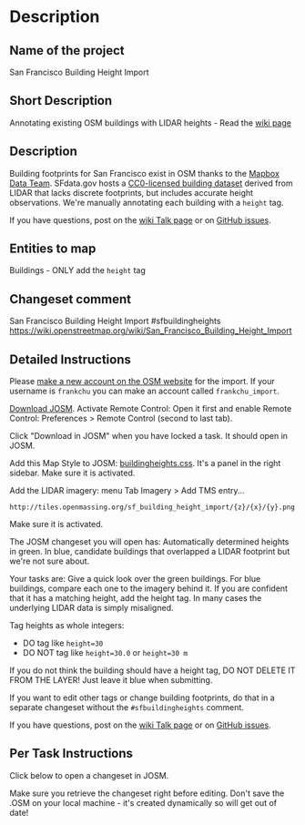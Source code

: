 # Description

## Name of the project

San Francisco Building Height Import

## Short Description

Annotating existing OSM buildings with LIDAR heights - Read the [wiki page](https://wiki.openstreetmap.org/wiki/San_Francisco_Building_Height_Import)

## Description

Building footprints for San Francisco exist in OSM thanks to the [Mapbox Data Team](https://wiki.openstreetmap.org/wiki/Mapbox#Mapbox_Data_Team). SFdata.gov hosts a [CC0-licensed building dataset](https://data.sfgov.org/Geographic-Locations-and-Boundaries/Building-Footprints-Zipped-Shapefile-Format-/jezr-5bxm?) derived from LIDAR that lacks discrete footprints, but includes accurate height observations. We're manually annotating each building with a `height` tag.

If you have questions, post on the [wiki Talk page](https://wiki.openstreetmap.org/wiki/Talk:San_Francisco_Building_Height_Import) or on [GitHub issues](https://github.com/bdon/sf_building_height_import/issues).

## Entities to map

Buildings - ONLY add the `height` tag

## Changeset comment

San Francisco Building Height Import #sfbuildingheights https://wiki.openstreetmap.org/wiki/San_Francisco_Building_Height_Import

## Detailed Instructions

Please [make a new account on the OSM website](https://www.openstreetmap.org/user/new) for the import. If your username is `frankchu` you can make an account called `frankchu_import`. 

[Download JOSM](https://josm.openstreetmap.de). Activate Remote Control:  Open it first and enable Remote Control: Preferences > Remote Control (second to last tab).

Click "Download in JOSM" when you have locked a task. It should open in JOSM.

Add this Map Style to JOSM: [buildingheights.css](https://raw.githubusercontent.com/osmlab/sf_building_height_import/master/buildingheights.css). It's a panel in the right sidebar. Make sure it is activated. 

Add the LIDAR imagery: menu Tab Imagery > Add TMS entry...
```
http://tiles.openmassing.org/sf_building_height_import/{z}/{x}/{y}.png
```
Make sure it is activated.


The JOSM changeset you will open has:
Automatically determined heights in green.
In blue, candidate buildings that overlapped a LIDAR footprint but we're not sure about.

Your tasks are:
Give a quick look over the green buildings.
For blue buildings, compare each one to the imagery behind it. If you are confident that it has a matching height,
add the height tag. In many cases the underlying LIDAR data is simply misaligned.

Tag heights as whole integers:

* DO tag like `height=30`
* DO NOT tag like `height=30.0` or `height=30 m`

If you do not think the building should have a height tag, DO NOT DELETE IT FROM THE LAYER!
Just leave it blue when submitting.

If you want to edit other tags or change building footprints, do that in a separate changeset without the `#sfbuildingheights` comment.

If you have questions, post on the [wiki Talk page](https://wiki.openstreetmap.org/wiki/Talk:San_Francisco_Building_Height_Import) or on [GitHub issues](https://github.com/bdon/sf_building_height_import/issues).

## Per Task Instructions

Click below to open a changeset in JOSM.

Make sure you retrieve the changeset right before editing. Don't save the .OSM on your local machine - it's created dynamically so will get out of date!

